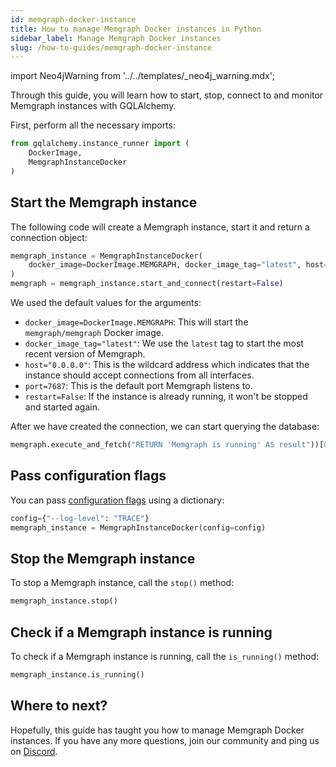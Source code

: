 ```yaml
---
id: memgraph-docker-instance
title: How to manage Memgraph Docker instances in Python
sidebar_label: Manage Memgraph Docker instances
slug: /how-to-guides/memgraph-docker-instance
---
```


import Neo4jWarning from '../../templates/_neo4j_warning.mdx';

Through this guide, you will learn how to start, stop, connect to and monitor
Memgraph instances with GQLAlchemy.

<Neo4jWarning/>

First, perform all the necessary imports:

```python
from gqlalchemy.instance_runner import (
    DockerImage,
    MemgraphInstanceDocker
)
```

## Start the Memgraph instance

The following code will create a Memgraph instance, start it and return a
connection object:

```python
memgraph_instance = MemgraphInstanceDocker(
    docker_image=DockerImage.MEMGRAPH, docker_image_tag="latest", host="0.0.0.0", port=7687
)
memgraph = memgraph_instance.start_and_connect(restart=False)
```

We used the default values for the arguments:

- `docker_image=DockerImage.MEMGRAPH`: This will start the `memgraph/memgraph`
  Docker image.
- `docker_image_tag="latest"`: We use the `latest` tag to start the most recent
  version of Memgraph.
- `host="0.0.0.0"`: This is the wildcard address which indicates that the
  instance should accept connections from all interfaces.
- `port=7687`: This is the default port Memgraph listens to.
- `restart=False`: If the instance is already running, it won't be stopped and
  started again.

After we have created the connection, we can start querying the database:

```python
memgraph.execute_and_fetch("RETURN 'Memgraph is running' AS result"))[0]["result"]
```

## Pass configuration flags

You can pass [configuration flags](/memgraph/reference-guide/configuration)
using a dictionary:

```python
config={"--log-level": "TRACE"}
memgraph_instance = MemgraphInstanceDocker(config=config)
```

## Stop the Memgraph instance

To stop a Memgraph instance, call the `stop()` method:

```python
memgraph_instance.stop()
```

## Check if a Memgraph instance is running

To check if a Memgraph instance is running, call the `is_running()` method:

```python
memgraph_instance.is_running()
```

## Where to next?

Hopefully, this guide has taught you how to manage Memgraph Docker instances. If
you have any more questions, join our community and ping us on
[Discord](https://discord.gg/memgraph).
